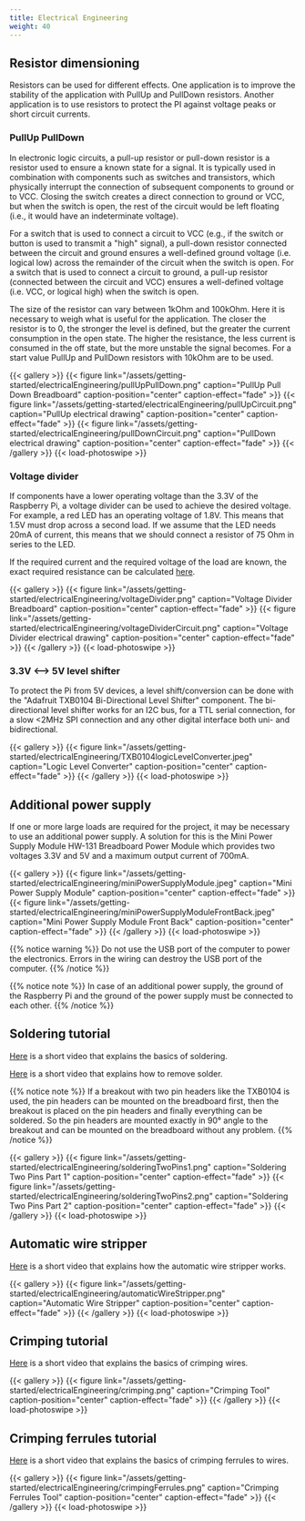 ```yaml
---
title: Electrical Engineering
weight: 40
---
```


## Resistor dimensioning

Resistors can be used for different effects. One application is to improve the stability of the application with PullUp and PullDown resistors. Another application is to use resistors to protect the PI against voltage peaks or short circuit currents.


### PullUp PullDown
In electronic logic circuits, a pull-up resistor or pull-down resistor is a resistor used to ensure a known state for a signal. It is typically used in combination with components
such as switches and transistors, which physically interrupt the connection of subsequent components to ground or to VCC. Closing the switch creates a direct connection to ground or VCC,
but when the switch is open, the rest of the circuit would be left floating (i.e., it would have an indeterminate voltage).

For a switch that is used to connect a circuit to VCC (e.g., if the switch or button is used to transmit a "high" signal), a pull-down resistor connected between the circuit and ground 
ensures a well-defined ground voltage (i.e. logical low) across the remainder of the circuit when the switch is open. For a switch that is used to connect a circuit to ground, a pull-up 
resistor (connected between the circuit and VCC) ensures a well-defined voltage (i.e. VCC, or logical high) when the switch is open. 

The size of the resistor can vary between 1kOhm and 100kOhm. Here it is necessary to weigh what is useful for the application. The closer the resistor is to 0, the stronger the level is defined, but the greater the current 
consumption in the open state. The higher the resistance, the less current is consumed in the off state, but the more unstable the signal becomes. For a start value PullUp and PullDown resistors with 10kOhm are to be used.

{{< gallery >}}
{{< figure link="/assets/getting-started/electricalEngineering/pullUpPullDown.png" caption="PullUp Pull Down Breadboard" caption-position="center" caption-effect="fade" >}}
{{< figure link="/assets/getting-started/electricalEngineering/pullUpCircuit.png" caption="PullUp electrical drawing" caption-position="center" caption-effect="fade" >}}
{{< figure link="/assets/getting-started/electricalEngineering/pullDownCircuit.png" caption="PullDown electrical drawing" caption-position="center" caption-effect="fade" >}}
{{< /gallery >}}
{{< load-photoswipe >}}


### Voltage divider
If components have a lower operating voltage than the 3.3V of the Raspberry Pi, a voltage divider can be used to achieve the desired voltage.
For example, a red LED has an operating voltage of 1.8V. This means that 1.5V must drop across a second load. If we assume that the LED needs 20mA of current, this means that we should connect a resistor of 75 Ohm in series to the LED.

If the required current and the required voltage of the load are known, the exact required resistance can be calculated [here](https://ledcalculator.net/). 

{{< gallery >}}
{{< figure link="/assets/getting-started/electricalEngineering/voltageDivider.png" caption="Voltage Divider Breadboard" caption-position="center" caption-effect="fade" >}}
{{< figure link="/assets/getting-started/electricalEngineering/voltageDividerCircuit.png" caption="Voltage Divider electrical drawing" caption-position="center" caption-effect="fade" >}}
{{< /gallery >}}
{{< load-photoswipe >}}

### 3.3V <--> 5V level shifter
To protect the Pi from 5V devices, a level shift/conversion can be done with the "Adafruit TXB0104 Bi-Directional Level Shifter" component. The bi-directional level shifter works for an I2C bus, 
for a TTL serial connection, for a slow <2MHz SPI connection and any other digital interface both uni- and bidirectional. 

{{< gallery >}}
{{< figure link="/assets/getting-started/electricalEngineering/TXB0104logicLevelConverter.jpeg" caption="Logic Level Converter" caption-position="center" caption-effect="fade" >}}
{{< /gallery >}}
{{< load-photoswipe >}}


## Additional power supply
If one or more large loads are required for the project, it may be necessary to use an additional power supply. A solution for this is the Mini Power Supply Module 
HW-131 Breadboard Power Module which provides two voltages 3.3V and 5V and a maximum output current of 700mA.

{{< gallery >}}
{{< figure link="/assets/getting-started/electricalEngineering/miniPowerSupplyModule.jpeg" caption="Mini Power Supply Module" caption-position="center" caption-effect="fade" >}}
{{< figure link="/assets/getting-started/electricalEngineering/miniPowerSupplyModuleFrontBack.jpeg" caption="Mini Power Supply Module Front Back" caption-position="center" caption-effect="fade" >}}
{{< /gallery >}}
{{< load-photoswipe >}}

{{% notice warning %}}
Do not use the USB port of the computer to power the electronics. Errors in the wiring can destroy the USB port of the computer.
{{% /notice %}}

{{% notice note %}}
In case of an additional power supply, the ground of the Raspberry Pi and the ground of the power supply must be connected to each other.
{{% /notice %}}

## Soldering tutorial
[Here](https://www.youtube.com/watch?v=Qps9woUGkvI) is a short video that explains the basics of soldering. 

[Here](https://www.youtube.com/watch?v=bG7yW9FigJA) is a short video that explains how to remove solder. 

{{% notice note %}}
If a breakout with two pin headers like the TXB0104 is used, the pin headers can be mounted on the breadboard first, then the breakout is placed on the pin headers and finally 
everything can be soldered. So the pin headers are mounted exactly in 90° angle to the breakout and can be mounted on the breadboard without any problem.
{{% /notice %}}

{{< gallery >}}
{{< figure link="/assets/getting-started/electricalEngineering/solderingTwoPins1.png" caption="Soldering Two Pins Part 1" caption-position="center" caption-effect="fade" >}}
{{< figure link="/assets/getting-started/electricalEngineering/solderingTwoPins2.png" caption="Soldering Two Pins Part 2" caption-position="center" caption-effect="fade" >}}
{{< /gallery >}}
{{< load-photoswipe >}}

## Automatic wire stripper
[Here](https://www.youtube.com/watch?v=dvFS_ZEzwKg) is a short video that explains how the automatic wire stripper works.

{{< gallery >}}
{{< figure link="/assets/getting-started/electricalEngineering/automaticWireStripper.png" caption="Automatic Wire Stripper" caption-position="center" caption-effect="fade" >}}
{{< /gallery >}}
{{< load-photoswipe >}}

## Crimping tutorial
[Here](https://www.youtube.com/watch?v=WFvEeWHDt1E) is a short video that explains the basics of crimping wires. 

{{< gallery >}}
{{< figure link="/assets/getting-started/electricalEngineering/crimping.png" caption="Crimping Tool" caption-position="center" caption-effect="fade" >}}
{{< /gallery >}}
{{< load-photoswipe >}}


## Crimping ferrules tutorial
[Here](https://www.youtube.com/watch?v=bJk0mzaATI4) is a short video that explains the basics of crimping ferrules to wires. 

{{< gallery >}}
{{< figure link="/assets/getting-started/electricalEngineering/crimpingFerrules.png" caption="Crimping Ferrules Tool" caption-position="center" caption-effect="fade" >}}
{{< /gallery >}}
{{< load-photoswipe >}}


